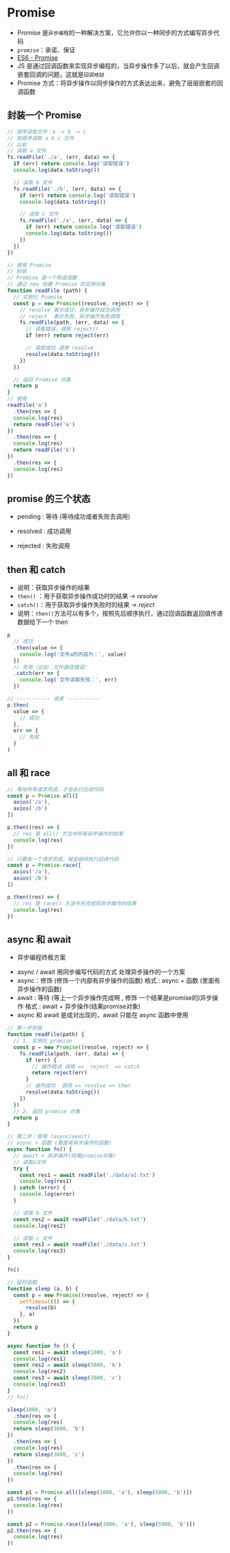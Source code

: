 # Promise

- Promise 是`异步编程`的一种解决方案，它允许你以一种同步的方式编写异步代码
- `promise`：承诺、保证
- [ES6 - Promise](http://es6.ruanyifeng.com/#docs/promise)
- JS 是通过回调函数来实现异步编程的，当异步操作多了以后，就会产生回调嵌套回调的问题，这就是`回调地狱`
- Promise 方式：将异步操作以同步操作的方式表达出来，避免了层层嵌套的回调函数



## 封装一个 Promise

```js
// 按序读取文件：a -> b -> c
// 按顺序读取 a b c 文件
// 以前
// 读取 a 文件
fs.readFile('./a', (err, data) => {
  if (err) return console.log('读取错误')
  console.log(data.toString())

  // 读取 b 文件
  fs.readFile('./b', (err, data) => {
    if (err) return console.log('读取错误')
    console.log(data.toString())

    // 读取 c 文件
    fs.readFile('./a', (err, data) => {
      if (err) return console.log('读取错误')
      console.log(data.toString())
    })
  })
})

// 使用 Promise
// 封装
// Promise 是一个构造函数
// 通过 new 创建 Promise 的实例对象
function readFile (path) {
  // 实例化 Promise
  const p = new Promise((resolve, reject) => {
    // resolve 表示成功，异步操作成功调用
    // reject  表示失败，异步操作失败调用
    fs.readFile(path, (err, data) => {
      // 读取错误，调用 reject()
      if (err) return reject(err)

      // 读取成功 调用 resolve
      resolve(data.toString())
    })
  })

  // 返回 Promise 对象
  return p
}
// 使用
readFile('a')
  .then(res => {
  console.log(res)
  return readFile('a')
})
  .then(res => {
  console.log(res)
  return readFile('b')
})
  .then(res => {
  console.log(res)
})
```



## promise 的三个状态

* pending : 等待  (等待成功或者失败去调用)

* resolved : 成功调用

* rejected : 失败调用



## then 和 catch

- 说明：获取异步操作的结果
- `then()` ：用于获取异步操作成功时的结果 -> _resolve_
- `catch()`：用于获取异步操作失败时的结果 -> _reject_
- 说明：`then()`方法可以有多个，按照先后顺序执行，通过回调函数返回值传递数据给下一个 then

```js
p
  // 成功
  .then(value => {
    console.log('文件a的内容为：', value)
  })
  // 失败（比如：文件路径错误）
  .catch(err => {
    console.log('文件读取失败：', err)
  })

// ----------- 或者 -----------
p.then(
  value => {
    // 成功
  },
  err => {
    // 失败
  }
)
```



## all 和 race

```js
// 等待所有请求完成，才会执行后续代码
const p = Promise.all([
  axios('/a'),
  axios('/b')
])

p.then((res) => {
  // res 是 all() 方法中所有异步操作的结果
  console.log(res)
})

// 只要有一个请求完成，就会继续执行后续代码
const p = Promise.race([
  axios('/a'),
  axios('/b')
])

p.then((res) => {
  // res 是 race() 方法中先完成的异步操作的结果
  console.log(res)
})
```



## async 和 await

* 异步编程终极方案

- async / await 用同步编写代码的方式 处理异步操作的一个方案
- async：修饰 (修饰一个内部有异步操作的函数)    格式 :  async + 函数 (里面有异步操作的函数)
- await : 等待 (等上一个异步操作完成啊 , 修饰 一个结果是promise的)异步操作    格式 : await + 异步操作(结果promise对象)
- async 和 await 是成对出现的，await 只能在 async 函数中使用



```js
// 第一步封装
function readFile(path) {
  // 1. 实例化 promise
  const p = new Promise((resolve, reject) => {
    fs.readFile(path, (err, data) => {
      if (err) {
        // 操作错误 调用 =>  reject  => catch
        return reject(err)
      }
      // 操作成功  调用 => resolve => then
      resolve(data.toString())
    })
  })
  // 2. 返回 promise 对象
  return p
}

// 第二步：使用 (async/await)
// async + 函数 (里面有异步操作的函数)
async function fn() {
  // await + 异步操作(结果promise对象)
  // 读取a文件
  try {
    const res1 = await readFile('./data/a1.txt')
    console.log(res1)
  } catch (error) {
    console.log(error)
  }

  // 读取 b 文件
  const res2 = await readFile('./data/b.txt')
  console.log(res2)

  // 读取 c 文件
  const res3 = await readFile('./data/c.txt')
  console.log(res3)
}

fn()
```





```javascript
// 延时函数
function sleep (a, b) {
  const p = new Promise((resolve, reject) => {
    setTimeout(() => {
      resolve(b)
    }, a)
  })
  return p
}

async function fn () {
  const res1 = await sleep(1000, 'a')
  console.log(res1)
  const res2 = await sleep(5000, 'b')
  console.log(res2)
  const res3 = await sleep(3000, 'c')
  console.log(res3)
}
// fn()

sleep(1000, 'a')
  .then(res => {
  console.log(res)
  return sleep(5000, 'b')
})
  .then(res => {
  console.log(res)
  return sleep(3000, 'c')
})
  .then(res => {
  console.log(res)
})

const p1 = Promise.all([sleep(1000, 'a'), sleep(5000, 'b')])
p1.then(res => {
  console.log(res)
})

const p2 = Promise.race([sleep(1000, 'a'), sleep(5000, 'b')])
p2.then(res => {
  console.log(res)
})
```

